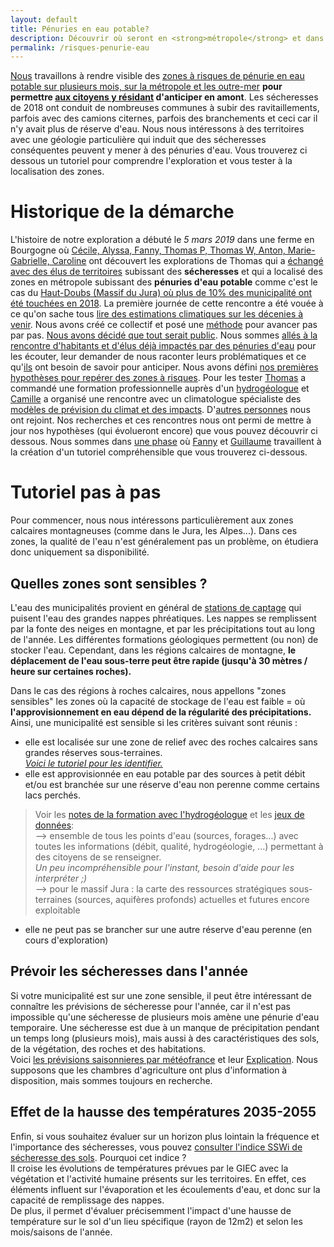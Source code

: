 ```yaml
---
layout: default
title: Pénuries en eau potable?
description: Découvrir où seront en <strong>métropole</strong> et dans les <strong>outre-mer</strong> les zones risquant des pénuries en eau potable.
permalink: /risques-penurie-eau
---
```


[Nous](../collectif) travaillons à rendre visible des [zones à risques de pénurie en eau potable sur plusieurs mois, sur la métropole et les outre-mer](../risques-penuerie-eau) **pour permettre [aux citoyens y résidant](eau-habitants-elus) d'anticiper en amont**. Les sécheresses de 2018 ont conduit de nombreuses communes à subir des ravitaillements, parfois avec des camions citernes, parfois des branchements et ceci car il n'y avait plus de réserve d'eau. Nous nous intéressons  à des territoires avec une géologie particulière qui induit que des sécheresses conséquentes peuvent y mener à des pénuries d'eau. Vous trouverez ci dessous un tutoriel pour comprendre l'exploration et vous tester à la localisation des zones. 
# Historique de la démarche

L'histoire de notre exploration a débuté le *5 mars 2019* dans une ferme en Bourgogne où [Cécile, Alyssa, Fanny, Thomas P, Thomas W, Anton, Marie-Gabrielle, Caroline](../collectif) ont découvert les explorations de Thomas qui a [échangé avec des élus de territoires](../eau-habitants-elus) subissant des **sécheresses** et qui a localisé des zones en métropole subissant des **pénuries d'eau potable** comme c'est le cas du [Haut-Doubs (Massif du Jura) où plus de 10% des municipalité ont été touchées en 2018](../pages/images/cartepenuries.png). La première journée de cette rencontre a été vouée à ce qu'on sache tous [lire des estimations climatiques sur les décenies à venir](../donnees). Nous avons créé ce collectif et posé une [méthode](../methode) pour avancer pas par pas. [Nous avons décidé que tout serait public](../collectif). Nous sommes [allés à la rencontre d'habitants et d'élus déjà impactés par des pénuries d'eau](eau-habitants-elus) pour les écouter, leur demander de nous raconter leurs problématiques et ce qu'[ils](eau-habitants-elus) ont besoin de savoir pour anticiper. Nous avons défini [nos premières hypothèses pour repérer des zones à risques](../eau-hypotheses-v1). Pour les tester [Thomas](../collectif) a commandé une formation professionnelle auprès d'un [hydrogéologue](../hydrogeologie-penuries-explorations) et [Camille](../collectif) a organisé une rencontre avec un climatologue spécialiste des [modèles de prévision du climat et des impacts](../donnees). D'[autres personnes](../collectif) nous ont rejoint. Nos recherches et ces rencontres nous ont permi de mettre à jour nos hypothèses (qui évolueront encore) que vous pouvez découvrir ci dessous. Nous sommes dans [une phase](../methode) où [Fanny](../collectif) et [Guillaume](../collectif) travaillent à la création d'un tutoriel compréhensible que vous trouverez ci-dessous.

# Tutoriel pas à pas

 Pour commencer, nous nous intéressons particulièrement aux zones calcaires montagneuses (comme dans le Jura, les Alpes...). Dans ces zones, la qualité de l'eau n'est généralement pas un problème, on étudiera donc uniquement sa disponibilité. 
## Quelles zones sont sensibles ? 
L'eau des municipalités provient en général de [stations de captage](https://www.sdea.fr/index.php/fr/l-eau/l-apprentissage-de-l-eau/visiter-une-station-d-epuration/le-cycle-domestique-de-l-eau)
 qui puisent l'eau des grandes nappes phréatiques. Les nappes se remplissent par la fonte des neiges en montagne, et par les précipitations tout au long de l'année.  Les différentes formations géologiques permettent (ou non) de stocker l'eau.
Cependant, dans les régions calcaires de montagne, **le déplacement de l'eau sous-terre peut être rapide (jusqu'à 30 mètres / heure sur certaines roches).**
  
  Dans le cas des régions à roches calcaires, nous appellons "zones sensibles" les zones où la capacité de stockage de l'eau est faible = où **l'approvisionnement en eau dépend de la régularité des précipitations.**
  Ainsi, une municipalité est sensible si les critères suivant sont réunis : 

* elle est localisée sur une zone de relief avec des roches calcaires sans grandes réserves sous-terraines.  
*[Voici le tutoriel pour les identifier.](../geologie-calcaire)* 
* elle est approvisionnée en eau potable par des sources à petit débit et/ou est branchée sur une réserve d'eau non perenne comme certains lacs perchés.  
> Voir les [notes de la formation avec l'hydrogéologue](../hydrogeologie-penuries-explorations) et les [jeux de données](../donnees):  
--> ensemble de tous les points d'eau (sources, forages...) avec toutes les informations (débit, qualité, hydrogéologie, ...) permettant à des citoyens de se renseigner.  
*Un peu incompréhensible pour l'instant, besoin d'aide pour les interpréter ;)*  
--> pour le massif Jura : la carte des ressources stratégiques sous-terraines (sources, aquifères profonds) actuelles et futures encore exploitable

* elle ne peut pas se brancher sur une autre réserve d'eau perenne (en cours d'exploration)


## Prévoir les sécheresses dans l'année
Si votre municipalité est sur une zone sensible, il peut être intéressant de connaître les prévisions de sécheresse pour l'année, car il n'est pas impossible qu'une sécheresse de plusieurs mois amène une pénurie d'eau temporaire.  Une sécheresse est due à un manque de précipitation pendant un temps long (plusieurs mois), mais aussi à des caractéristiques des sols, de la végétation, des roches et des habitations.  
Voici [les prévisions saisonnieres par météofrance](http://www.meteofrance.com/accueil/previsions-saisonnieres) et leur [Explication](http://www.meteofrance.fr/climat-passe-et-futur/la-prevision-saisonniere).
Nous supposons que les chambres d'agriculture ont plus d'information à disposition, mais sommes toujours en recherche.   
 

## Effet de la hausse des températures 2035-2055 
Enfin, si vous souhaitez évaluer sur un horizon plus lointain la fréquence et l'importance des sécheresses, vous pouvez [consulter l'indice SSWi de sécheresse des sols](../indice-sswi). Pourquoi cet indice ?  
Il croise les évolutions de températures prévues par le GIEC avec la végétation et l'activité humaine présents sur les territoires. En effet, ces éléments influent sur l'évaporation et les écoulements d'eau, et donc sur la capacité de remplissage des nappes.  
De plus, il permet d'évaluer précisemment l'impact d'une hausse de température sur le sol d'un lieu spécifique (rayon de 12m2) et selon les mois/saisons de l'année. 